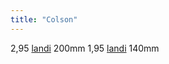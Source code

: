 ```yaml
---
title: "Colson"
---
```


2,95 [landi](notes/utilisateurs/fournisseurs/landi.md) 200mm
1,95 [landi](notes/utilisateurs/fournisseurs/landi.md) 140mm